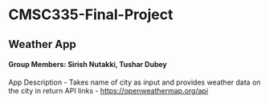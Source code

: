 # CMSC335-Final-Project

## Weather App
#### Group Members: Sirish Nutakki, Tushar Dubey
App Description - Takes name of city as input and provides weather data on the city in return
API links - https://openweathermap.org/api

